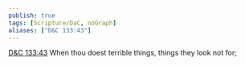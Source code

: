 ```yaml
---
publish: true
tags: [Scripture/DaC, noGraph]
aliases: ["D&C 133:43"]
---
```

[D&C 133:43](https://churchofjesuschrist.org/study/scriptures/dc-testament/dc/133?lang=eng&id=p43#p43) When thou doest terrible things, things they look not for;
